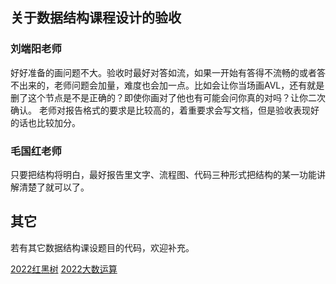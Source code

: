 ## 关于数据结构课程设计的验收
### 刘端阳老师
好好准备的画问题不大。验收时最好对答如流，如果一开始有答得不流畅的或者答不出来的，老师问题会加量，难度也会加一点。比如会让你当场画AVL，还有就是删了这个节点是不是正确的？即使你画对了他也有可能会问你真的对吗？让你二次确认。
老师对报告格式的要求是比较高的，着重要求会写文档，但是验收表现好的话也比较加分。

### 毛国红老师
只要把结构将明白，最好报告里文字、流程图、代码三种形式把结构的某一功能讲解清楚了就可以了。

## 其它
若有其它数据结构课设题目的代码，欢迎补充。

[2022红黑树](https://github.com/Patrick-Star-CN/UserLoginSystem)
[2022大数运算](https://github.com/gggaaallleee/test3)
